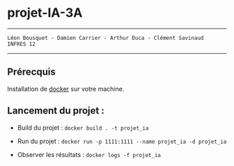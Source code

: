 # projet-IA-3A

---
```
Léon Bousquet - Damien Carrier - Arthur Duca - Clément Savinaud
INFRES 12
```

---

## Prérecquis

Installation de [docker](https://docs.docker.com/get-docker/) sur votre machine.

## Lancement du projet : 

* Build du projet : `docker build . -t projet_ia`

* Run du projet : `docker run -p 1111:1111 --name projet_ia -d projet_ia`
* Observer les résultats : `docker logs -f projet_ia`